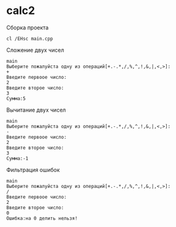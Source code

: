 # calc2


Сборка проекта
```
cl /EHsc main.cpp
```

Сложение двух чисел
```
main
Выберите пожалуйста одну из операций[+.-.*,/,%,^,!,&,|,<,>]:
+
Введите первоое число:
2
Введите второе число:
3
Сумма:5
```

Вычитание двух чисел
```
main
Выберите пожалуйста одну из операций[+.-.*,/,%,^,!,&,|,<,>]:
-
Введите первоое число:
2
Введите второе число:
3
Сумма:-1
```
Фильтрация ошибок
```
main
Выберите пожалуйста одну из операций[+.-.*,/,%,^,!,&,|,<,>]:
/
Введите первоое число:
2
Введите второе число:
0
Ошибка:на 0 делить нельзя!
```

